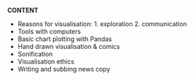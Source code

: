 **CONTENT**

<!-- Add ONS 'how to choose a chart' by Rob Fry
https://digitalblog.ons.gov.uk/2016/08/03/in-a-relationship-its-complicated/
 -->
- Reasons for visualisation: 1. exploration 2. communication
- Tools with computers
- Basic chart plotting with Pandas
- Hand drawn visualisation & comics
- Sonification
- Visualisation ethics
- Writing and subbing news copy
